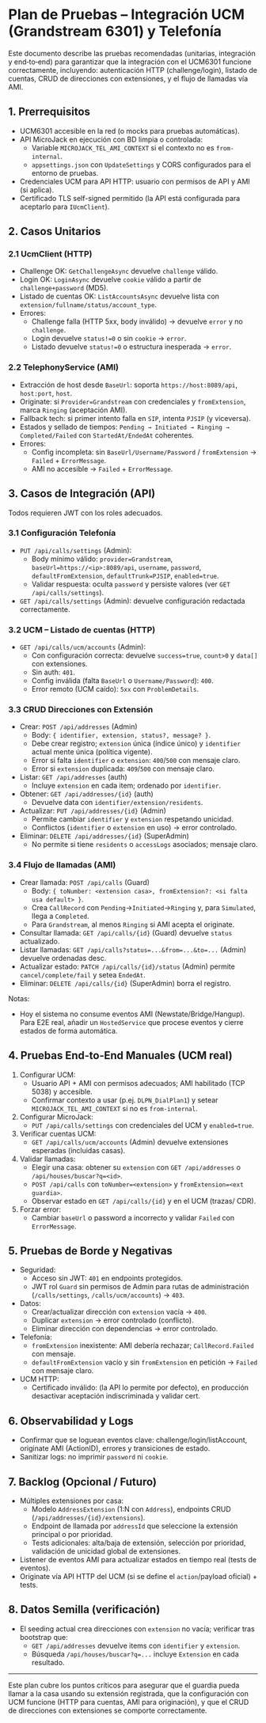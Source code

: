# Plan de Pruebas – Integración UCM (Grandstream 6301) y Telefonía

Este documento describe las pruebas recomendadas (unitarias, integración y end‑to‑end) para garantizar que la integración con el UCM6301 funcione correctamente, incluyendo: autenticación HTTP (challenge/login), listado de cuentas, CRUD de direcciones con extensiones, y el flujo de llamadas vía AMI.

## 1. Prerrequisitos
- UCM6301 accesible en la red (o mocks para pruebas automáticas).
- API MicroJack en ejecución con BD limpia o controlada:
  - Variable `MICROJACK_TEL_AMI_CONTEXT` si el contexto no es `from-internal`.
  - `appsettings.json` con `UpdateSettings` y CORS configurados para el entorno de pruebas.
- Credenciales UCM para API HTTP: usuario con permisos de API y AMI (si aplica).
- Certificado TLS self-signed permitido (la API está configurada para aceptarlo para `IUcmClient`).

## 2. Casos Unitarios
### 2.1 UcmClient (HTTP)
- Challenge OK: `GetChallengeAsync` devuelve `challenge` válido.
- Login OK: `LoginAsync` devuelve `cookie` válido a partir de `challenge+password` (MD5).
- Listado de cuentas OK: `ListAccountsAsync` devuelve lista con `extension/fullname/status/account_type`.
- Errores:
  - Challenge falla (HTTP 5xx, body inválido) → devuelve `error` y no `challenge`.
  - Login devuelve `status!=0` o sin `cookie` → `error`.
  - Listado devuelve `status!=0` o estructura inesperada → `error`.

### 2.2 TelephonyService (AMI)
- Extracción de host desde `BaseUrl`: soporta `https://host:8089/api`, `host:port`, `host`.
- Originate: si `Provider=Grandstream` con credenciales y `fromExtension`, marca `Ringing` (aceptación AMI).
- Fallback tech: si primer intento falla en `SIP`, intenta `PJSIP` (y viceversa).
- Estados y sellado de tiempos: `Pending → Initiated → Ringing → Completed/Failed` con `StartedAt/EndedAt` coherentes.
- Errores:
  - Config incompleta: sin `BaseUrl/Username/Password` / `fromExtension` → `Failed` + `ErrorMessage`.
  - AMI no accesible → `Failed` + `ErrorMessage`.

## 3. Casos de Integración (API)
Todos requieren JWT con los roles adecuados.

### 3.1 Configuración Telefonía
- `PUT /api/calls/settings` (Admin):
  - Body mínimo válido: `provider=Grandstream`, `baseUrl=https://<ip>:8089/api`, `username`, `password`, `defaultFromExtension`, `defaultTrunk=PJSIP`, `enabled=true`.
  - Validar respuesta: oculta `password` y persiste valores (ver `GET /api/calls/settings`).
- `GET /api/calls/settings` (Admin): devuelve configuración redactada correctamente.

### 3.2 UCM – Listado de cuentas (HTTP)
- `GET /api/calls/ucm/accounts` (Admin):
  - Con configuración correcta: devuelve `success=true`, `count>0` y `data[]` con extensiones.
  - Sin auth: `401`.
  - Config inválida (falta `BaseUrl` o `Username/Password`): `400`.
  - Error remoto (UCM caído): `5xx` con `ProblemDetails`.

### 3.3 CRUD Direcciones con Extensión
- Crear: `POST /api/addresses` (Admin)
  - Body: `{ identifier, extension, status?, message? }`.
  - Debe crear registro; `extension` única (índice único) y `identifier` actual mente única (política vigente).
  - Error si falta `identifier` o `extension`: `400`/`500` con mensaje claro.
  - Error si `extension` duplicada: `409`/`500` con mensaje claro.
- Listar: `GET /api/addresses` (auth)
  - Incluye `extension` en cada item; ordenado por `identifier`.
- Obtener: `GET /api/addresses/{id}` (auth)
  - Devuelve data con `identifier/extension/residents`.
- Actualizar: `PUT /api/addresses/{id}` (Admin)
  - Permite cambiar `identifier` y `extension` respetando unicidad.
  - Conflictos (`identifier` o `extension` en uso) → error controlado.
- Eliminar: `DELETE /api/addresses/{id}` (SuperAdmin)
  - No permite si tiene `residents` o `accessLogs` asociados; mensaje claro.

### 3.4 Flujo de llamadas (AMI)
- Crear llamada: `POST /api/calls` (Guard)
  - Body: `{ toNumber: <extension casa>, fromExtension?: <si falta usa default> }`.
  - Crea `CallRecord` con `Pending`→`Initiated`→`Ringing` y, para `Simulated`, llega a `Completed`.
  - Para `Grandstream`, al menos `Ringing` si AMI acepta el originate.
- Consultar llamada: `GET /api/calls/{id}` (Guard) devuelve `status` actualizado.
- Listar llamadas: `GET /api/calls?status=...&from=...&to=...` (Admin) devuelve ordenadas desc.
- Actualizar estado: `PATCH /api/calls/{id}/status` (Admin) permite `cancel/complete/fail` y setea `EndedAt`.
- Eliminar: `DELETE /api/calls/{id}` (SuperAdmin) borra el registro.

Notas:
- Hoy el sistema no consume eventos AMI (Newstate/Bridge/Hangup). Para E2E real, añadir un `HostedService` que procese eventos y cierre estados de forma automática.

## 4. Pruebas End‑to‑End Manuales (UCM real)
1) Configurar UCM:
   - Usuario API + AMI con permisos adecuados; AMI habilitado (TCP 5038) y accesible.
   - Confirmar contexto a usar (p.ej. `DLPN_DialPlan1`) y setear `MICROJACK_TEL_AMI_CONTEXT` si no es `from-internal`.
2) Configurar MicroJack:
   - `PUT /api/calls/settings` con credenciales del UCM y `enabled=true`.
3) Verificar cuentas UCM:
   - `GET /api/calls/ucm/accounts` (Admin) devuelve extensiones esperadas (incluidas casas).
4) Validar llamadas:
   - Elegir una casa: obtener su `extension` con `GET /api/addresses` o `/api/houses/buscar?q=<id>`.
   - `POST /api/calls` con `toNumber=<extension>` y `fromExtension=<ext guardia>`.
   - Observar estado en `GET /api/calls/{id}` y en el UCM (trazas/ CDR).
5) Forzar error:
   - Cambiar `baseUrl` o password a incorrecto y validar `Failed` con `ErrorMessage`.

## 5. Pruebas de Borde y Negativas
- Seguridad:
  - Acceso sin JWT: `401` en endpoints protegidos.
  - JWT rol `Guard` sin permisos de Admin para rutas de administración (`/calls/settings`, `/calls/ucm/accounts`) → `403`.
- Datos:
  - Crear/actualizar dirección con `extension` vacía → `400`.
  - Duplicar `extension` → error controlado (conflicto).
  - Eliminar dirección con dependencias → error controlado.
- Telefonía:
  - `fromExtension` inexistente: AMI debería rechazar; `CallRecord.Failed` con mensaje.
  - `defaultFromExtension` vacío y sin `fromExtension` en petición → `Failed` con mensaje claro.
- UCM HTTP:
  - Certificado inválido: (la API lo permite por defecto), en producción desactivar aceptación indiscriminada y validar cert.

## 6. Observabilidad y Logs
- Confirmar que se loguean eventos clave: challenge/login/listAccount, originate AMI (ActionID), errores y transiciones de estado.
- Sanitizar logs: no imprimir `password` ni `cookie`.

## 7. Backlog (Opcional / Futuro)
- Múltiples extensiones por casa:
  - Modelo `AddressExtension` (1:N con `Address`), endpoints CRUD (`/api/addresses/{id}/extensions`).
  - Endpoint de llamada por `addressId` que seleccione la extensión principal o por prioridad.
  - Tests adicionales: alta/baja de extensión, selección por prioridad, validación de unicidad global de extensiones.
- Listener de eventos AMI para actualizar estados en tiempo real (tests de eventos).
- Originate vía API HTTP del UCM (si se define el `action`/payload oficial) + tests.

## 8. Datos Semilla (verificación)
- El seeding actual crea direcciones con `extension` no vacía; verificar tras bootstrap que:
  - `GET /api/addresses` devuelve items con `identifier` y `extension`.
  - Búsqueda `/api/houses/buscar?q=...` incluye `Extension` en cada resultado.

---
Este plan cubre los puntos críticos para asegurar que el guardia pueda llamar a la casa usando su extensión registrada, que la configuración con UCM funcione (HTTP para cuentas, AMI para originación), y que el CRUD de direcciones con extensiones se comporte correctamente.

